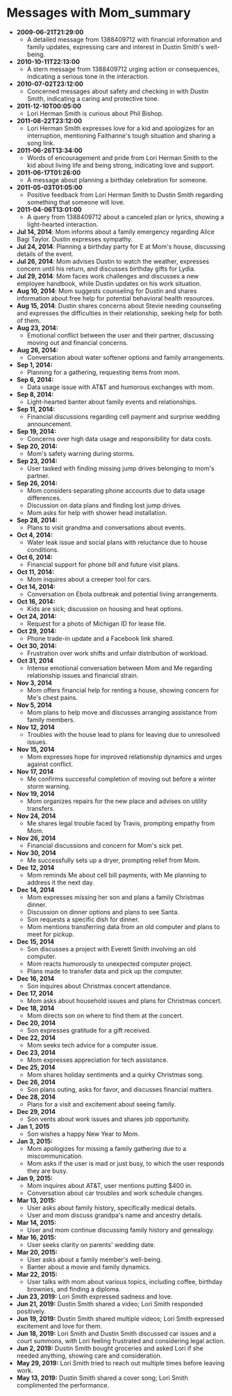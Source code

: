 # Messages with Mom_summary

- **2009-06-21T21:29:00**
  - A detailed message from 1388409712 with financial information and family updates, expressing care and interest in Dustin Smith's well-being.
- **2010-10-11T22:13:00**
  - A stern message from 1388409712 urging action or consequences, indicating a serious tone in the interaction.
- **2010-07-02T23:12:00**
  - Concerned messages about safety and checking in with Dustin Smith, indicating a caring and protective tone.
- **2011-12-10T00:05:00**
  - Lori Herman Smith is curious about Phil Bishop.
- **2011-08-22T23:12:00**
  - Lori Herman Smith expresses love for a kid and apologizes for an interruption, mentioning Faithanne's tough situation and sharing a song link.
- **2011-06-26T13:34:00**
  - Words of encouragement and pride from Lori Herman Smith to the kid about living life and being strong, indicating love and support.
- **2011-06-17T01:26:00**
  - A message about planning a birthday celebration for someone.
- **2011-05-03T01:05:00**
  - Positive feedback from Lori Herman Smith to Dustin Smith regarding something that someone will love.
- **2011-04-06T13:01:00**
  - A query from 1388409712 about a canceled plan or lyrics, showing a light-hearted interaction.
- **Jul 14, 2014**: Mom informs about a family emergency regarding Alice Bagi Taylor. Dustin expresses sympathy.
- **Jul 24, 2014**: Planning a birthday party for E at Mom's house, discussing details of the event.
- **Jul 26, 2014**: Mom advises Dustin to watch the weather, expresses concern until his return, and discusses birthday gifts for Lydia.
- **Jul 29, 2014**: Mom faces work challenges and discusses a new employee handbook, while Dustin updates on his work situation.
- **Aug 10, 2014**: Mom suggests counseling for Dustin and shares information about free help for potential behavioral health resources.
- **Aug 15, 2014**: Dustin shares concerns about Stevie needing counseling and expresses the difficulties in their relationship, seeking help for both of them.
- **Aug 23, 2014:**
  - Emotional conflict between the user and their partner, discussing moving out and financial concerns.
- **Aug 26, 2014:**
  - Conversation about water softener options and family arrangements.
- **Sep 1, 2014:**
  - Planning for a gathering, requesting items from mom.
- **Sep 6, 2014:**
  - Data usage issue with AT&T and humorous exchanges with mom.
- **Sep 8, 2014:**
  - Light-hearted banter about family events and relationships.
- **Sep 11, 2014:**
  - Financial discussions regarding cell payment and surprise wedding announcement.
- **Sep 19, 2014:**
  - Concerns over high data usage and responsibility for data costs.
- **Sep 20, 2014:**
  - Mom's safety warning during storms.
- **Sep 23, 2014:**
  - User tasked with finding missing jump drives belonging to mom's partner.
- **Sep 26, 2014:**
  - Mom considers separating phone accounts due to data usage differences.
  - Discussion on data plans and finding lost jump drives.
  - Mom asks for help with shower head installation.
- **Sep 28, 2014:**
  - Plans to visit grandma and conversations about events.
- **Oct 4, 2014:**
  - Water leak issue and social plans with reluctance due to house conditions.
- **Oct 6, 2014:**
  - Financial support for phone bill and future visit plans.
- **Oct 11, 2014:**
  - Mom inquires about a creeper tool for cars.
- **Oct 14, 2014:**
  - Conversation on Ebola outbreak and potential living arrangements.
- **Oct 16, 2014:**
  - Kids are sick; discussion on housing and heat options.
- **Oct 24, 2014:**
  - Request for a photo of Michigan ID for lease file.
- **Oct 29, 2014:**
  - Phone trade-in update and a Facebook link shared.
- **Oct 30, 2014:**
  - Frustration over work shifts and unfair distribution of workload.
- **Oct 31, 2014**
  - Intense emotional conversation between Mom and Me regarding relationship issues and financial strain.
- **Nov 3, 2014**
  - Mom offers financial help for renting a house, showing concern for Me's chest pains.
- **Nov 5, 2014**
  - Mom plans to help move and discusses arranging assistance from family members.
- **Nov 12, 2014**
  - Troubles with the house lead to plans for leaving due to unresolved issues.
- **Nov 15, 2014**
  - Mom expresses hope for improved relationship dynamics and urges against conflict.
- **Nov 17, 2014**
  - Me confirms successful completion of moving out before a winter storm warning.
- **Nov 19, 2014**
  - Mom organizes repairs for the new place and advises on utility transfers.
- **Nov 24, 2014**
  - Me shares legal trouble faced by Travis, prompting empathy from Mom.
- **Nov 26, 2014**
  - Financial discussions and concern for Mom's sick pet.
- **Nov 30, 2014**
  - Me successfully sets up a dryer, prompting relief from Mom.
- **Dec 12, 2014**
  - Mom reminds Me about cell bill payments, with Me planning to address it the next day.
- **Dec 14, 2014**
   - Mom expresses missing her son and plans a family Christmas dinner.
   - Discussion on dinner options and plans to see Santa.
   - Son requests a specific dish for dinner.
   - Mom mentions transferring data from an old computer and plans to meet for pickup.
- **Dec 15, 2014**
   - Son discusses a project with Everett Smith involving an old computer.
   - Mom reacts humorously to unexpected computer project.
   - Plans made to transfer data and pick up the computer.
- **Dec 16, 2014**
   - Son inquires about Christmas concert attendance.
- **Dec 17, 2014**
   - Mom asks about household issues and plans for Christmas concert.
- **Dec 18, 2014**
   - Mom directs son on where to find them at the concert.
- **Dec 20, 2014**
   - Son expresses gratitude for a gift received.
- **Dec 22, 2014**
   - Mom seeks tech advice for a computer issue.
- **Dec 23, 2014**
   - Mom expresses appreciation for tech assistance.
- **Dec 25, 2014**
   - Mom shares holiday sentiments and a quirky Christmas song.
- **Dec 26, 2014**
   - Son plans outing, asks for favor, and discusses financial matters.
- **Dec 28, 2014**
   - Plans for a visit and excitement about seeing family.
- **Dec 29, 2014**
   - Son vents about work issues and shares job opportunity.
- **Jan 1, 2015**
   - Son wishes a happy New Year to Mom.
- **Jan 3, 2015:**
  - Mom apologizes for missing a family gathering due to a miscommunication.
  - Mom asks if the user is mad or just busy, to which the user responds they are busy.
- **Jan 9, 2015:**
  - Mom inquires about AT&T, user mentions putting $400 in.
  - Conversation about car troubles and work schedule changes.
- **Mar 13, 2015:**
  - User asks about family history, specifically medical details.
  - User and mom discuss grandpa's name and ancestry details.
- **Mar 14, 2015:**
  - User and mom continue discussing family history and genealogy.
- **Mar 16, 2015:**
  - User seeks clarity on parents' wedding date.
- **Mar 20, 2015:**
  - User asks about a family member's well-being.
  - Banter about a movie and family dynamics.
- **Mar 22, 2015:**
  - User talks with mom about various topics, including coffee, birthday brownies, and finding a diploma.
- **Jun 23, 2019:** Lori Smith expressed sadness and love.
- **Jun 21, 2019:** Dustin Smith shared a video; Lori Smith responded positively.
- **Jun 19, 2019:** Dustin Smith shared multiple videos; Lori Smith expressed excitement and love for them.
- **Jun 18, 2019:** Lori Smith and Dustin Smith discussed car issues and a court summons, with Lori feeling frustrated and considering legal action.
- **Jun 2, 2019:** Dustin Smith bought groceries and asked Lori if she needed anything, showing care and consideration.
- **May 29, 2019:** Lori Smith tried to reach out multiple times before leaving work.
- **May 13, 2019:** Dustin Smith shared a cover song; Lori Smith complimented the performance.
